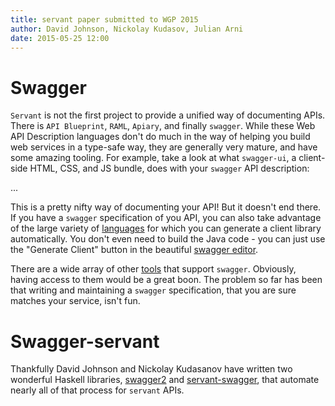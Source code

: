 ```yaml
---
title: servant paper submitted to WGP 2015
author: David Johnson, Nickolay Kudasov, Julian Arni
date: 2015-05-25 12:00
---
```


# Swagger

`Servant` is not the first project to provide a unified way of documenting APIs.
There is `API Blueprint`, `RAML`, `Apiary`, and finally `swagger`. While these
Web API Description languages don't do much in the way of helping you build web
services in a type-safe way, they are generally very mature, and have some
amazing tooling. For example, take a look at what `swagger-ui`, a client-side
HTML, CSS, and JS bundle, does with your `swagger` API description:

...

This is a pretty nifty way of documenting your API! But it doesn't end there.
If you have a `swagger` specification of you API, you can also take advantage
of the large variety of [languages](https://github.com/swagger-api/swagger-codegen/blob/master/README.md#customizing-the-generator) for which you can generate a client
library automatically. You don't even need to build the Java code - you can
just use the "Generate Client" button in the beautiful
[swagger editor](http://editor.swagger.io/#/).

There are a wide array of other [tools](http://swagger.io/open-source-integrations/)
that support `swagger`. Obviously, having access to them would be a great boon.
The problem so far has been that writing and maintaining a `swagger`
specification, that you are sure matches your service, isn't fun.

# Swagger-servant

Thankfully David Johnson and Nickolay Kudasanov have written two wonderful Haskell
libraries, [swagger2](https://hackage.haskell.org/package/swagger2) and
[servant-swagger](https://hackage.haskell.org/package/servant-swagger), that
automate nearly all of that process for `servant` APIs.
